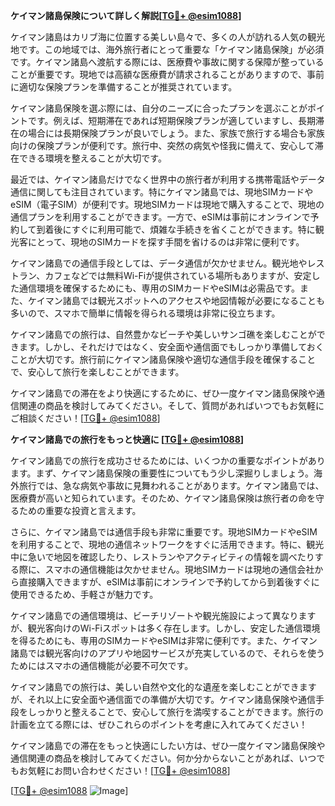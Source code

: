 **ケイマン諸島保険について詳しく解説[[TG💪+ @esim1088](https://t.me/s/esim1088)]**

ケイマン諸島はカリブ海に位置する美しい島々で、多くの人が訪れる人気の観光地です。この地域では、海外旅行者にとって重要な「ケイマン諸島保険」が必須です。ケイマン諸島へ渡航する際には、医療費や事故に関する保障が整っていることが重要です。現地では高額な医療費が請求されることがありますので、事前に適切な保険プランを準備することが推奨されています。

ケイマン諸島保険を選ぶ際には、自分のニーズに合ったプランを選ぶことがポイントです。例えば、短期滞在であれば短期保険プランが適していますし、長期滞在の場合には長期保険プランが良いでしょう。また、家族で旅行する場合も家族向けの保険プランが便利です。旅行中、突然の病気や怪我に備えて、安心して滞在できる環境を整えることが大切です。

最近では、ケイマン諸島だけでなく世界中の旅行者が利用する携帯電話やデータ通信に関しても注目されています。特にケイマン諸島では、現地SIMカードやeSIM（電子SIM）が便利です。現地SIMカードは現地で購入することで、現地の通信プランを利用することができます。一方で、eSIMは事前にオンラインで予約して到着後にすぐに利用可能で、煩雑な手続きを省くことができます。特に観光客にとって、現地のSIMカードを探す手間を省けるのは非常に便利です。

ケイマン諸島での通信手段としては、データ通信が欠かせません。観光地やレストラン、カフェなどでは無料Wi-Fiが提供されている場所もありますが、安定した通信環境を確保するためにも、専用のSIMカードやeSIMは必需品です。また、ケイマン諸島では観光スポットへのアクセスや地図情報が必要になることも多いので、スマホで簡単に情報を得られる環境は非常に役立ちます。

ケイマン諸島での旅行は、自然豊かなビーチや美しいサンゴ礁を楽しむことができます。しかし、それだけではなく、安全面や通信面でもしっかり準備しておくことが大切です。旅行前にケイマン諸島保険や適切な通信手段を確保することで、安心して旅行を楽しむことができます。

ケイマン諸島での滞在をより快適にするために、ぜひ一度ケイマン諸島保険や通信関連の商品を検討してみてください。そして、質問があればいつでもお気軽にご相談ください！[[TG💪+ @esim1088](https://t.me/s/esim1088)]

**ケイマン諸島での旅行をもっと快適に [[TG💪+ @esim1088](https://t.me/s/esim1088)]**

ケイマン諸島での旅行を成功させるためには、いくつかの重要なポイントがあります。まず、ケイマン諸島保険の重要性についてもう少し深掘りしましょう。海外旅行では、急な病気や事故に見舞われることがあります。ケイマン諸島では、医療費が高いと知られています。そのため、ケイマン諸島保険は旅行者の命を守るための重要な投資と言えます。

さらに、ケイマン諸島では通信手段も非常に重要です。現地SIMカードやeSIMを利用することで、現地の通信ネットワークをすぐに活用できます。特に、観光中に急いで地図を確認したり、レストランやアクティビティの情報を調べたりする際に、スマホの通信機能は欠かせません。現地SIMカードは現地の通信会社から直接購入できますが、eSIMは事前にオンラインで予約してから到着後すぐに使用できるため、手軽さが魅力です。

ケイマン諸島での通信環境は、ビーチリゾートや観光施設によって異なりますが、観光客向けのWi-Fiスポットは多く存在します。しかし、安定した通信環境を得るためにも、専用のSIMカードやeSIMは非常に便利です。また、ケイマン諸島では観光客向けのアプリや地図サービスが充実しているので、それらを使うためにはスマホの通信機能が必要不可欠です。

ケイマン諸島での旅行は、美しい自然や文化的な遺産を楽しむことができますが、それ以上に安全面や通信面での準備が大切です。ケイマン諸島保険や通信手段をしっかりと整えることで、安心して旅行を満喫することができます。旅行の計画を立てる際には、ぜひこれらのポイントを考慮に入れてみてください！

ケイマン諸島での滞在をもっと快適にしたい方は、ぜひ一度ケイマン諸島保険や通信関連の商品を検討してみてください。何か分からないことがあれば、いつでもお気軽にお問い合わせください！[[TG💪+ @esim1088](https://t.me/s/esim1088)] 

[[TG💪+ @esim1088](https://t.me/s/esim1088) ![Image](https://i.postimg.cc/Y0z9fWf4/image.png)]
